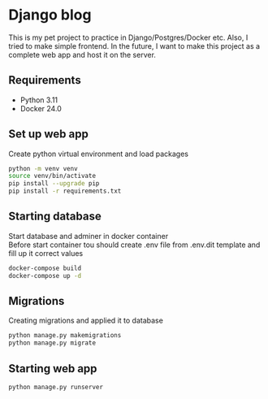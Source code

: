 # Django blog
This is my pet project to practice in Django/Postgres/Docker etc.
Also, I tried to make simple frontend.
In the future, I want to make this project as a complete web app and host it on the server. 
## Requirements
* Python 3.11
* Docker 24.0

## Set up web app
Create python virtual environment and load packages
```bash
python -m venv venv
source venv/bin/activate
pip install --upgrade pip
pip install -r requirements.txt
```

## Starting database
Start database and adminer in docker container <br>
Before start container tou should create .env file from .env.dit template and fill up it correct values
```bash
docker-compose build
docker-compose up -d
```

## Migrations
Creating migrations and applied it to database
```bash
python manage.py makemigrations
python manage.py migrate
```

## Starting web app
```bash
python manage.py runserver
```
